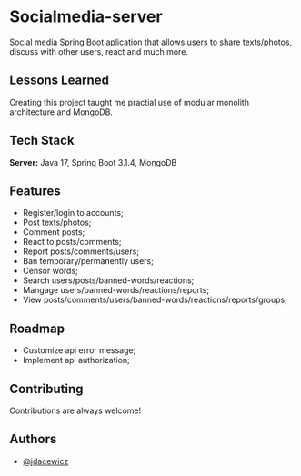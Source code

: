 
# Socialmedia-server

Social media Spring Boot aplication that allows users to share texts/photos, discuss with other users, react and much more.


## Lessons Learned

Creating this project taught me practial use of modular monolith architecture and MongoDB.


## Tech Stack

**Server:** Java 17, Spring Boot 3.1.4, MongoDB


## Features

- Register/login to accounts;
- Post texts/photos;
- Comment posts;
- React to posts/comments;
- Report posts/comments/users;
- Ban temporary/permanently users;
- Censor words;
- Search users/posts/banned-words/reactions;
- Mangage users/banned-words/reactions/reports;
- View posts/comments/users/banned-words/reactions/reports/groups;


## Roadmap

- Customize api error message;
- Implement api authorization;



## Contributing

Contributions are always welcome!

## Authors

- [@jdacewicz](https://www.github.com/jdacewicz)

